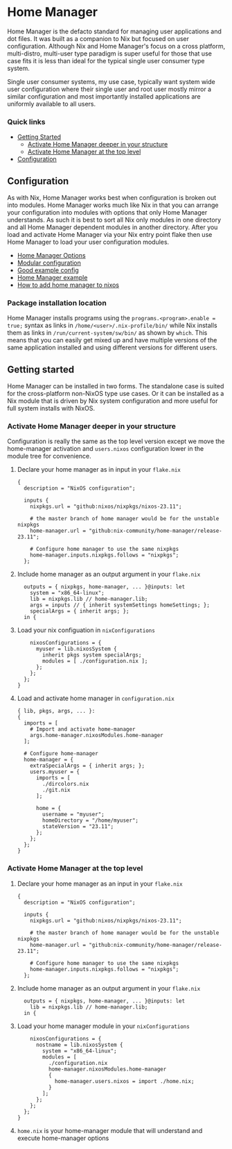 # Home Manager
Home Manager is the defacto standard for managing user applications and dot files. It was built as a 
companion to Nix but focused on user configuration. Although Nix and Home Manager's focus on a cross 
platform, multi-distro, multi-user type paradigm is super useful for those that use case fits it is 
less than ideal for the typical single user consumer type system. 

Single user consumer systems, my use case, typically want system wide user configuration where their 
single user and root user mostly mirror a similar configuration and most importantly installed 
applications are uniformly available to all users.

### Quick links
* [Getting Started](#getting-started)
  * [Activate Home Manager deeper in your structure](#activate-home-manager-deeper-in-your-structure)
  * [Activate Home Manager at the top level](#activate-home-manager-at-the-top-level)
* [Configuration](#configuration)

## Configuration
As with Nix, Home Manager works best when configuration is broken out into modules. Home Manager 
works much like Nix in that you can arrange your configuration into modules with options that only 
Home Manager understands. As such it is best to sort all Nix only modules in one directory and all 
Home Manager dependent modules in another directory. After you load and activate Home Manager via 
your Nix entry point flake then use Home Manager to load your user configuration modules.

* [Home Manager Options](https://mipmip.github.io/home-manager-option-search/?query=neovim)
* [Modular configuration](https://librephoenix.com/2024-01-28-program-a-modular-control-center-for-your-config-using-special-args-in-nixos-flakes.html)
* [Good example config](https://gitlab.com/hmajid2301/dotfiles/-/blob/main/flake.nix?ref_type=heads)
* [Home Manager example](https://github.com/nix-community/home-manager/blob/master/templates/nixos/flake.nix)
* [How to add home manager to nixos](https://drakerossman.com/blog/how-to-add-home-manager-to-nixos)

### Package installation location
Home Manager installs programs using the `programs.<program>.enable = true;` syntax as links in 
`/home/<user>/.nix-profile/bin/` while Nix installs them as links in `/run/current-system/sw/bin/` as 
shown by `which`. This means that you can easily get mixed up and have multiple versions of the same 
application installed and using different versions for different users.

## Getting started
Home Manager can be installed in two forms. The standalone case is suited for the cross-platform 
non-NixOS type use cases. Or it can be installed as a Nix module that is driven by Nix system 
configuration and more useful for full system installs with NixOS.

### Activate Home Manager deeper in your structure
Configuration is really the same as the top level version except we move the home-manager activation 
and `users.nixos` configuration lower in the module tree for convenience.

1. Declare your home manager as in input in your `flake.nix`
   ```
   { 
     description = "NixOS configuration";

     inputs {
       nixpkgs.url = "github:nixos/nixpkgs/nixos-23.11"; 
   
       # the master branch of home manager would be for the unstable nixpkgs
       home-manager.url = "github:nix-community/home-manager/release-23.11";
   
       # Configure home manager to use the same nixpkgs
       home-manager.inputs.nixpkgs.follows = "nixpkgs";
     };
   ```

2. Include home manager as an output argument in your `flake.nix`
   ```
     outputs = { nixpkgs, home-manager, ... }@inputs: let
       system = "x86_64-linux";
       lib = nixpkgs.lib // home-manager.lib;
       args = inputs // { inherit systemSettings homeSettings; };
       specialArgs = { inherit args; };
     in {
   ```

3. Load your nix configuation in `nixConfigurations`
   ```
       nixosConfigurations = {
         myuser = lib.nixosSystem {
           inherit pkgs system specialArgs;
           modules = [ ./configuration.nix ];
         };
       };
     };
   }
   ``` 

4. Load and activate home manager in `configuration.nix`
   ```
   { lib, pkgs, args, ... }:
   {
     imports = [
       # Import and activate home-manager
       args.home-manager.nixosModules.home-manager
     ];
   
     # Configure home-manager
     home-manager = {
       extraSpecialArgs = { inherit args; };
       users.myuser = {
         imports = [
           ./dircolors.nix
           ./git.nix
         ];

         home = {
           username = "myuser";
           homeDirectory = "/home/myuser";
           stateVersion = "23.11";
         };
       };
     };
   }
   ``` 


### Activate Home Manager at the top level
1. Declare your home manager as an input in your `flake.nix`
   ```
   { 
     description = "NixOS configuration";

     inputs {
       nixpkgs.url = "github:nixos/nixpkgs/nixos-23.11"; 
   
       # the master branch of home manager would be for the unstable nixpkgs
       home-manager.url = "github:nix-community/home-manager/release-23.11";
   
       # Configure home manager to use the same nixpkgs
       home-manager.inputs.nixpkgs.follows = "nixpkgs";
     };
   ```

2. Include home manager as an output argument in your `flake.nix`
   ```
     outputs = { nixpkgs, home-manager, ... }@inputs: let
       lib = nixpkgs.lib // home-manager.lib;
     in {
   ```

3. Load your home manager module in your `nixConfigurations`
   ```
       nixosConfigurations = {
         nostname = lib.nixosSystem {
           system = "x86_64-linux";
           modules = [
             ./configuration.nix
             home-manager.nixosModules.home-manager
             {
               home-manager.users.nixos = import ./home.nix;
             }
           ];
         };
       };
     };
   }
   ``` 
4. `home.nix` is your home-manager module that will understand and execute home-manager options

<!-- 
vim: ts=2:sw=2:sts=2
-->
